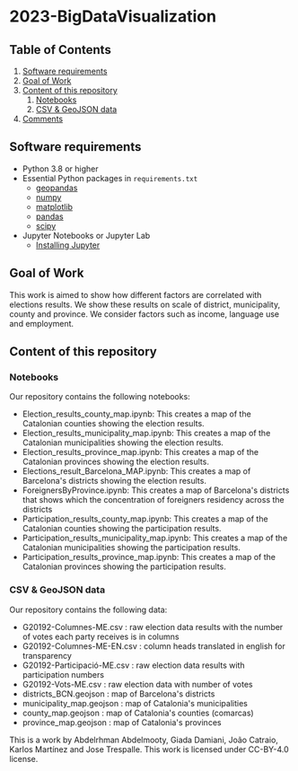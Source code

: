 # 2023-BigDataVisualization

## Table of Contents
1. [Software requirements](#software-requirements)
2. [Goal of Work](#Goal-of-Work)
3. [Content of this repository](#Content-of-this-repository)
      1. [Notebooks](#Notebooks)
      2. [CSV & GeoJSON data](#CSV_&-GeoJSON-data)
4. [Comments](#comments)

## Software requirements 
* Python 3.8 or higher
* Essential Python packages in `requirements.txt`
  * [geopandas](https://geopandas.org/)
  * [numpy](https://numpy.org/)
  * [matplotlib](https://matplotlib.org/)
  * [pandas](https://pandas.pydata.org/)
  * [scipy](https://scipy.org/)
* Jupyter Notebooks or Jupyter Lab
  * [Installing Jupyter](https://jupyter.org/install)

## Goal of Work 

This work is aimed to show how different factors are correlated with elections results. We show these results on scale of district, municipality, county and province. We consider factors such as income, language use and employment.

## Content of this repository
### Notebooks
Our repository contains the following notebooks:

* Election_results_county_map.ipynb: This creates a map of the Catalonian counties showing the election results.
* Election_results_municipality_map.ipynb: This creates a map of the Catalonian municipalities showing the election results.
* Election_results_province_map.ipynb: This creates a map of the Catalonian provinces showing the election results.
* Elections_result_Barcelona_MAP.ipynb: This creates a map of Barcelona's districts showing the election results.
* ForeignersByProvince.ipynb: This creates a map of Barcelona's districts that shows which the concentration of foreigners residency across the districts
* Participation_results_county_map.ipynb: This creates a map of the Catalonian counties showing the participation results.
* Participation_results_municipality_map.ipynb: This creates a map of the Catalonian municipalities showing the participation results.
* Participation_results_province_map.ipynb: This creates a map of the Catalonian provinces showing the participation results.

### CSV & GeoJSON data
Our repository contains the following data:
* G20192-Columnes-ME.csv : raw election data results with the number of votes each party receives is in columns
* G20192-Columnes-ME-EN.csv : column heads translated in english for transparency
* G20192-Participació-ME.csv : raw election data results with participation numbers
* G20192-Vots-ME.csv : raw election data with number of votes
* districts_BCN.geojson : map of Barcelona's districts
* municipality_map.geojson : map of Catalonia's municipalities
* county_map.geojson : map of Catalonia's counties (comarcas)
* province_map.geojson : map of Catalonia's provinces

This is a work by Abdelrhman Abdelmooty, Giada Damiani, João Catraio, Karlos Martínez and Jose Trespalle. This work is licensed under CC-BY-4.0 license.

